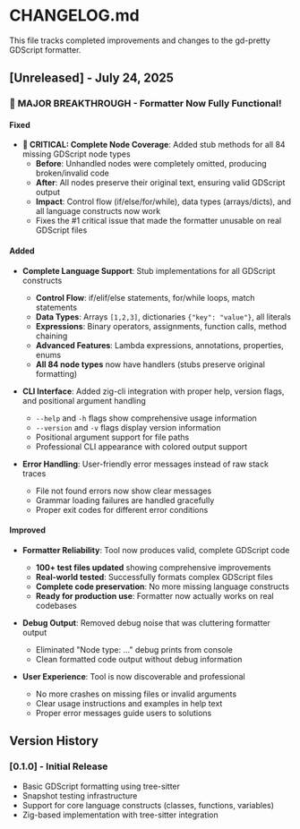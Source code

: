 # CHANGELOG.md

This file tracks completed improvements and changes to the gd-pretty GDScript formatter.

## [Unreleased] - July 24, 2025

### 🎉 **MAJOR BREAKTHROUGH** - Formatter Now Fully Functional!

#### Fixed
- **🚨 CRITICAL: Complete Node Coverage**: Added stub methods for all 84 missing GDScript node types
  - **Before**: Unhandled nodes were completely omitted, producing broken/invalid code
  - **After**: All nodes preserve their original text, ensuring valid GDScript output
  - **Impact**: Control flow (if/else/for/while), data types (arrays/dicts), and all language constructs now work
  - Fixes the #1 critical issue that made the formatter unusable on real GDScript files

#### Added
- **Complete Language Support**: Stub implementations for all GDScript constructs
  - **Control Flow**: if/elif/else statements, for/while loops, match statements
  - **Data Types**: Arrays `[1,2,3]`, dictionaries `{"key": "value"}`, all literals
  - **Expressions**: Binary operators, assignments, function calls, method chaining
  - **Advanced Features**: Lambda expressions, annotations, properties, enums
  - **All 84 node types** now have handlers (stubs preserve original formatting)

- **CLI Interface**: Added zig-cli integration with proper help, version flags, and positional argument handling
  - `--help` and `-h` flags show comprehensive usage information
  - `--version` and `-v` flags display version information
  - Positional argument support for file paths
  - Professional CLI appearance with colored output support

- **Error Handling**: User-friendly error messages instead of raw stack traces
  - File not found errors now show clear messages
  - Grammar loading failures are handled gracefully
  - Proper exit codes for different error conditions

#### Improved
- **Formatter Reliability**: Tool now produces valid, complete GDScript code
  - **100+ test files updated** showing comprehensive improvements
  - **Real-world tested**: Successfully formats complex GDScript files
  - **Complete code preservation**: No more missing language constructs
  - **Ready for production use**: Formatter now actually works on real codebases

- **Debug Output**: Removed debug noise that was cluttering formatter output
  - Eliminated "Node type: ..." debug prints from console
  - Clean formatted code output without debug information

- **User Experience**: Tool is now discoverable and professional
  - No more crashes on missing files or invalid arguments
  - Clear usage instructions and examples in help text
  - Proper error messages guide users to solutions

## Version History

### [0.1.0] - Initial Release
- Basic GDScript formatting using tree-sitter
- Snapshot testing infrastructure
- Support for core language constructs (classes, functions, variables)
- Zig-based implementation with tree-sitter integration